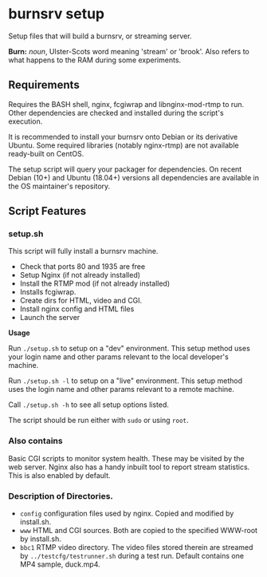# burnsrv setup

Setup files that will build a burnsrv, or streaming server.

**Burn:** *noun*, Ulster-Scots word meaning 'stream' or 'brook'. Also refers to what
happens to the RAM during some experiments.

## Requirements
Requires the BASH shell, nginx, fcgiwrap and libnginx-mod-rtmp to run. Other dependencies are checked and installed during the script's execution.

It is recommended to install your burnsrv onto Debian or its derivative Ubuntu. Some required libraries (notably nginx-rtmp) are not available ready-built on CentOS.

The setup script will query your packager for dependencies. On recent Debian (10+) and Ubuntu (18.04+) versions all dependencies are available in the OS maintainer's repository.

## Script Features

### setup.sh

This script will fully install a burnsrv machine.

* Check that ports 80 and 1935 are free
* Setup Nginx (if not already installed)
* Install the RTMP mod (if not already installed)
* Installs fcgiwrap.
* Create dirs for HTML, video and CGI.
* Install nginx config and HTML files
* Launch the server

**Usage**

Run `./setup.sh` to setup on a "dev" environment. This setup method uses your login name and other params relevant to the local developer's machine.

Run `./setup.sh -l` to setup on a "live" environment. This setup method uses the login name and other params relevant to a remote machine.

Call `./setup.sh -h` to see all setup options listed.

The script should be run either with `sudo` or using `root`.


### Also contains

Basic CGI scripts to monitor system health. These may be visited by the web server.
Nginx also has a handy inbuilt tool to report stream statistics. This is also enabled by default.

### Description of Directories.

* `config` configuration files used by nginx. Copied and modified by install.sh.
* `www` HTML and CGI sources. Both are copied to the specified WWW-root by install.sh.
* `bbc1` RTMP video directory. The video files stored therein are streamed by `../testcfg/testrunner.sh` during a test run. Default contains one MP4 sample, duck.mp4.

